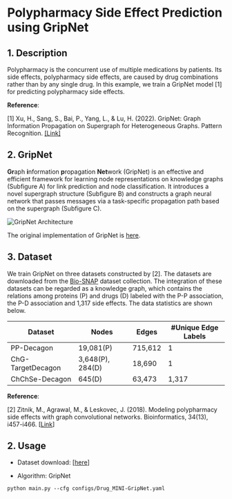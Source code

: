 # Polypharmacy Side Effect Prediction using GripNet

## 1. Description

Polypharmacy is the concurrent use of multiple medications by patients. Its side effects, polypharmacy side effects, are caused by drug combinations rather than by any single drug. In this example, we train a GripNet model [1] for predicting polypharmacy side effects.

**Reference**:

[1] Xu, H., Sang, S., Bai, P., Yang, L., & Lu, H. (2022). GripNet: Graph Information Propagation on Supergraph for Heterogeneous Graphs. Pattern Recognition. [[Link]](https://doi.org/10.1016/j.patcog.2022.108973)

## 2. GripNet

**Gr**aph **i**nformation **p**ropagation **Net**work (GripNet) is an effective and efficient framework for learning node representations on knowledge graphs (Subfigure A) for link prediction and node classification. It introduces a novel supergraph structure (Subfigure B) and constructs a graph neural network that passes messages via a task-specific propagation path based on the supergraph (Subfigure C).

![GripNet Architecture](https://ars.els-cdn.com/content/image/1-s2.0-S0031320322004538-gr2_lrg.jpg)

The original implementation of GripNet is [here](https://github.com/NYXFLOWER/GripNet.git).

## 3. Dataset

We train GripNet on three datasets constructed by [2].
The datasets are downloaded from the [Bio-SNAP](http://snap.stanford.edu/biodata/) dataset collection. The integration of these datasets can be regarded as a knowledge graph, which contains the relations among proteins (P) and drugs (D) labeled with the P-P association, the P-D association and 1,317 side effects. The data statistics are shown below.

| Dataset           | Nodes            | Edges   | #Unique Edge Labels |
| ----------------- | ---------------- | ------- | ------------------- |
| PP-Decagon        | 19,081(P)        | 715,612 | 1                   |
| ChG-TargetDecagon | 3,648(P), 284(D) | 18,690  | 1                   |
| ChChSe-Decagon    | 645(D)           | 63,473  | 1,317               |

**Reference**:

[2] Zitnik, M., Agrawal, M., & Leskovec, J. (2018). Modeling polypharmacy side effects with graph convolutional networks. Bioinformatics, 34(13), i457-i466. [[Link](https://academic.oup.com/bioinformatics/article/34/13/i457/5045770?login=false)]

## 2. Usage
- Dataset download: [[here](https://github.com/pykale/data/tree/main/graphs)]

- Algorithm: GripNet

`python main.py --cfg configs/Drug_MINI-GripNet.yaml`
